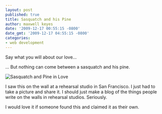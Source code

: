 ```yaml
---
layout: post
published: true
title: Sasquatch and his Pine
author: maxwell keyes
date: '2009-12-17 00:55:15 -0800'
date_gmt: '2009-12-17 04:55:15 -0800'
categories:
- web development
---
```


Say what you will about our love...

... But nothing can come between a sasquatch and his pine.

![Sasquatch and Pine in Love]({{site.assets.url_prefix}}/images/posts/sasquatch-and-pine-love.jpg "Sasquatch and Pine in Love")

I saw this on the wall at a rehearsal studio in San Francisco. I just had to
take a picture and share it. I should just make a blog of the things people
write on the walls in rehearsal studios. Seriously.

I would love it if someone found this and claimed it as their own.
